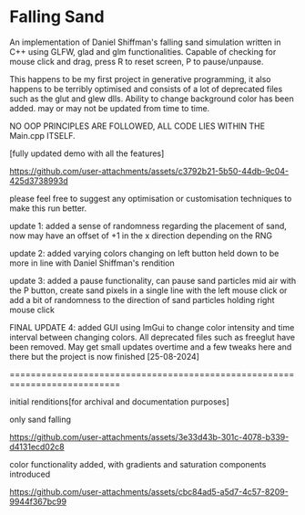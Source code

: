 # Falling Sand

An implementation of Daniel Shiffman's falling sand simulation written in C++ using GLFW, glad and glm functionalities.
Capable of checking for mouse click and drag, press R to reset screen, P to pause/unpause.

This happens to be my first project in generative programming, it also happens to be terribly optimised and consists of a lot of deprecated files such as the glut and glew dlls. Ability to change background color has been added.
may or may not be updated from time to time.

NO OOP PRINCIPLES ARE FOLLOWED, ALL CODE LIES WITHIN THE Main.cpp ITSELF.


[fully updated demo with all the features]




https://github.com/user-attachments/assets/c3792b21-5b50-44db-9c04-425d3738993d






please feel free to suggest any optimisation or customisation techniques to make this run better.

update 1: added a sense of randomness regarding the placement of sand, now may have an offset of +1 in the x direction depending on the RNG

update 2: added varying colors changing on left button held down to be more in line with Daniel Shiffman's rendition

update 3: added a pause functionality, can pause sand particles mid air with the P button, create sand pixels in a single line with the left mouse click or add a bit of randomness to the direction of sand particles holding right mouse click

FINAL UPDATE 4: added GUI using ImGui to change color intensity and time interval between changing colors. All deprecated files such as freeglut have been removed. May get small updates overtime and a few tweaks here and there but the project is now finished [25-08-2024]

===========================================================================

initial renditions[for archival and documentation purposes]


only sand falling


https://github.com/user-attachments/assets/3e33d43b-301c-4078-b339-d4131ecd02c8


color functionality added, with gradients and saturation components introduced


https://github.com/user-attachments/assets/cbc84ad5-a5d7-4c57-8209-9944f367bc99
